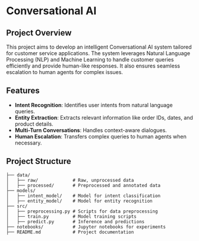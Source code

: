 # Conversational AI 

## Project Overview
This project aims to develop an intelligent Conversational AI system tailored for customer service applications. The system leverages Natural Language Processing (NLP) and Machine Learning to handle customer queries efficiently and provide human-like responses. It also ensures seamless escalation to human agents for complex issues.

## Features
- **Intent Recognition**: Identifies user intents from natural language queries.
- **Entity Extraction**: Extracts relevant information like order IDs, dates, and product details.
- **Multi-Turn Conversations**: Handles context-aware dialogues.
- **Human Escalation**: Transfers complex queries to human agents when necessary.

## Project Structure
```plaintext
├── data/
│   ├── raw/             # Raw, unprocessed data
│   ├── processed/       # Preprocessed and annotated data
├── models/
│   ├── intent_model/    # Model for intent classification
│   ├── entity_model/    # Model for entity recognition
├── src/
│   ├── preprocessing.py # Scripts for data preprocessing
│   ├── train.py         # Model training scripts
│   ├── predict.py       # Inference and predictions
├── notebooks/           # Jupyter notebooks for experiments
├── README.md            # Project documentation
